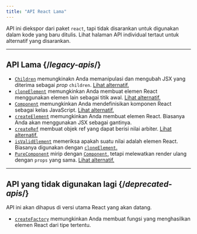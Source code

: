 ```yaml
---
title: "API React Lama"
---
```


<Intro>

API ini diekspor dari paket `react`, tapi tidak disarankan untuk digunakan dalam kode yang baru ditulis. Lihat halaman API individual tertaut untuk alternatif yang disarankan.

</Intro>

---

## API Lama {/*legacy-apis*/}

* [`Children`](/reference/react/Children) memungkinakn Anda memanipulasi dan mengubah JSX yang diterima sebagai *prop* `children`. [Lihat alternatif.](/reference/react/Children#alternatives)
* [`cloneElement`](/reference/react/cloneElement) memungkinkan Anda membuat elemen React menggunakan elemen lain sebagai titik awal. [Lihat alternatif.](/reference/react/cloneElement#alternatives)
* [`Component`](/reference/react/Component) memungkinkan Anda mendefinisikan komponen React sebagai kelas JavaScript. [Lihat alternatif.](/reference/react/Component#alternatives)
* [`createElement`](/reference/react/createElement) memungkinkan Anda membuat elemen React. Biasanya Anda akan menggunakan JSX sebagai gantinya.
* [`createRef`](/reference/react/createRef) membuat objek ref yang dapat berisi nilai arbiter. [Lihat alternatif.](/reference/react/createRef#alternatives)
* [`isValidElement`](/reference/react/isValidElement) memeriksa apakah suatu nilai adalah elemen React. Biasanya digunakan dengan [`cloneElement`.](/reference/react/cloneElement)
* [`PureComponent`](/reference/react/PureComponent) mirip dengan [`Component`,](/reference/react/Component) tetapi melewatkan render ulang dengan `props` yang sama. [Lihat alternatif.](/reference/react/PureComponent#alternatives)

---

## API yang tidak digunakan lagi {/*deprecated-apis*/}

<Deprecated>

API ini akan dihapus di versi utama React yang akan datang.

</Deprecated>

* [`createFactory`](/reference/react/createFactory) memungkinkan Anda membuat fungsi yang menghasilkan elemen React dari tipe tertentu.